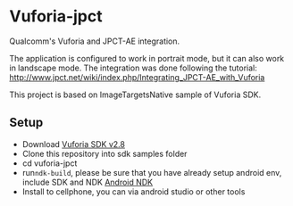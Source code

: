 Vuforia-jpct
=========

Qualcomm's Vuforia and JPCT-AE integration.

The application is configured to work in portrait mode, but it can also work in landscape mode.
The integration was done following the tutorial: http://www.jpct.net/wiki/index.php/Integrating_JPCT-AE_with_Vuforia

This project is based on ImageTargetsNative sample of Vuforia SDK. 

Setup
-----
* Download  [Vuforia SDK v2.8][1]
* Clone this repository into sdk samples folder
* cd vuforia-jpct
* run`ndk-build`, please be sure that you have already setup android
  env, include SDK and NDK [Android NDK][2]
* Install to cellphone, you can via android studio or other tools

[1]: https://developer.vuforia.com/resources/sdk/android
[2]: https://developer.vuforia.com/resources/sdk/android

